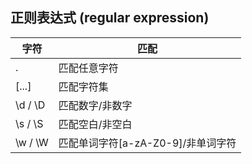 ## 正则表达式 (regular expression)

|字符|匹配|
|----|----|
|\.|匹配任意字符|
|\[...\]|匹配字符集|
|\\d / \\D|匹配数字/非数字|
|\\s / \\S|匹配空白/非空白|
|\\w / \\W|匹配单词字符\[a-zA-Z0-9\]\/非单词字符|

